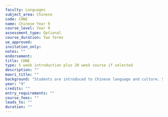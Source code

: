 ```yaml
---
faculty: Languages
subject_area: Chinese
code: CHNE
name: Chinese Year 9
course_level: Year 9
assessment_type: Optional
course_duration: Two Terms
ue_approved: 
invitation_only: 
notes: ""
endorsement: 
title: CHNE
type: 5 week introduction plus 20 week course if selected
description: ""
maori_title: ""
background: "Students are introduced to Chinese language and culture. Students will learn basic expressions related to themselves, their family, school and interests."
year: "9"
credits: ""
entry_requirements: ""
course_fees: ""
leads_to: ""
duration: ""
---
```

